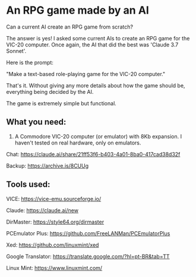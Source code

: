 # An RPG game made by an AI


Can a current AI create an RPG game from scratch?

The answer is yes!
I asked some current AIs to create an RPG game for the VIC-20 computer. Once again, the AI ​​that did the best was 'Claude 3.7 Sonnet'.

Here is the prompt:

"Make a text-based role-playing game for the VIC-20 computer."

That's it. Without giving any more details about how the game should be, everything being decided by the AI.

The game is extremely simple but functional.

## What you need:
1. A Commodore VIC-20 computer (or emulator) with 8Kb expansion. I haven't tested on real hardware, only on emulators.

Chat:
https://claude.ai/share/21ff53f6-b403-4a01-8ba0-417cad38d32f

Backup:
https://archive.is/8CUUg

## Tools used:
VICE: https://vice-emu.sourceforge.io/

Claude: https://claude.ai/new

DirMaster: https://style64.org/dirmaster 

PCEmulator Plus: https://github.com/FreeLANMan/PCEmulatorPlus

Xed: https://github.com/linuxmint/xed

Google Translator: https://translate.google.com/?hl=pt-BR&tab=TT

Linux Mint: https://www.linuxmint.com/

